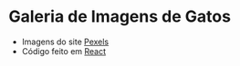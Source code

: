 # Galeria de Imagens de Gatos 

- Imagens do site [Pexels](https://www.pexels.com/pt-br/)
- Código feito em [React](https://react.dev)
